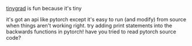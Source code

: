 [tinygrad](https://github.com/geohot/tinygrad) is fun because it's tiny

it's got an api like pytorch except it's easy to run (and modify) from source when things aren't working right. try adding print statements into the backwards functions in pytorch! have you tried to read pytorch source code?
